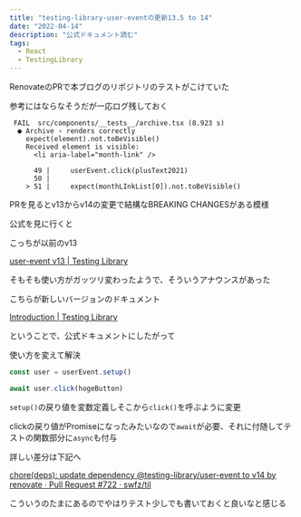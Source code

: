 ```yaml
---
title: "testing-library-user-eventの更新13.5 to 14"
date: "2022-04-14"
description: "公式ドキュメント読む"
tags:
  - React
  - TestingLibrary
---
```


RenovateのPRで本ブログのリポジトリのテストがこけていた

参考にはならなそうだが一応ログ残しておく

```
 FAIL  src/components/__tests__/archive.tsx (8.923 s)
  ● Archive › renders correctly
    expect(element).not.toBeVisible()
    Received element is visible:
      <li aria-label="month-link" />

      49 |     userEvent.click(plusText2021)
      50 |
    > 51 |     expect(monthLInkList[0]).not.toBeVisible() 
```

PRを見るとv13からv14の変更で結構なBREAKING CHANGESがある模様

公式を見に行くと

こっちが以前のv13

[user-event v13 | Testing Library](https://testing-library.com/docs/ecosystem-user-event/)

そもそも使い方がガッツリ変わったようで、そういうアナウンスがあった

こちらが新しいバージョンのドキュメント

[Introduction | Testing Library](https://testing-library.com/docs/user-event/intro)

ということで、公式ドキュメントにしたがって

使い方を変えて解決

```javascript
const user = userEvent.setup()

await user.click(hogeButton)
```

`setup()`の戻り値を変数定義しそこから`click()`を呼ぶように変更

clickの戻り値がPromiseになったみたいなので`await`が必要、それに付随してテストの関数部分に`async`も付与

詳しい差分は下記へ

[chore(deps): update dependency @testing-library/user-event to v14 by renovate · Pull Request #722 · swfz/til](https://github.com/swfz/til/pull/722/commits/bb4fec24cc32ce35fb442f340182ef4e857c38a5)

こういうのたまにあるのでやはりテスト少しでも書いておくと良いなと感じる
